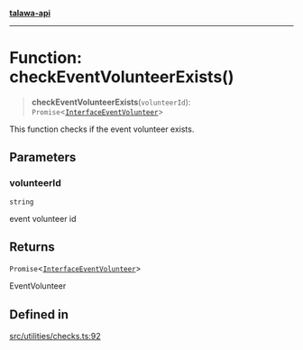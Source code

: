 [**talawa-api**](../../../README.md)

***

# Function: checkEventVolunteerExists()

> **checkEventVolunteerExists**(`volunteerId`): `Promise`\<[`InterfaceEventVolunteer`](../../../models/EventVolunteer/interfaces/InterfaceEventVolunteer.md)\>

This function checks if the event volunteer exists.

## Parameters

### volunteerId

`string`

event volunteer id

## Returns

`Promise`\<[`InterfaceEventVolunteer`](../../../models/EventVolunteer/interfaces/InterfaceEventVolunteer.md)\>

EventVolunteer

## Defined in

[src/utilities/checks.ts:92](https://github.com/Suyash878/talawa-api/blob/e4413cec641a837926071678fed3c7f67234e31e/src/utilities/checks.ts#L92)

